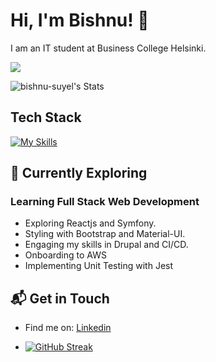 # Hi, I'm Bishnu! 👋

I am an IT student at Business College Helsinki.

![](https://komarev.com/ghpvc/?username=bishnu-suyel)

![bishnu-suyel's Stats](https://github-readme-stats.vercel.app/api?username=bishnu-suyel&theme=vue-dark&show_icons=true&hide_border=true&count_private=true)

## Tech Stack
[![My Skills](https://skillicons.dev/icons?i=js,html,css,react,symfony,mysql)](https://skillicons.dev)

## 🌱 Currently Exploring

### Learning Full Stack Web Development
  - Exploring Reactjs and Symfony.
  - Styling with Bootstrap and Material-UI.
  - Engaging my skills in Drupal and CI/CD.
  - Onboarding to AWS
  - Implementing Unit Testing with Jest


## 📬 Get in Touch

- Find me on: [Linkedin](https://www.linkedin.com/in/bishnu-suyel)

- [![GitHub Streak](https://streak-stats.demolab.com/?user=bishnu-suyel)](https://git.io/streak-stats)
